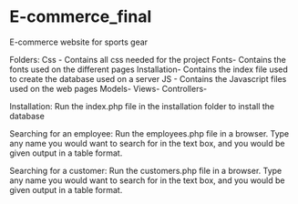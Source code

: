# E-commerce_final
E-commerce website for sports gear

Folders:
Css - Contains all css needed for the project
Fonts- Contains the fonts used on the different pages
Installation- Contains the index file used to create 
the database used on a server
JS - Contains the Javascript files used on the web pages
Models- 
Views-
Controllers-

Installation:
Run the index.php file in the installation folder to install the database

Searching for an employee:
Run the employees.php file in a browser.
Type any name you would want to search for in the text box,
and you would be given output in a table format.

Searching for a customer:
Run the customers.php file in a browser.
Type any name you would want to search for in the text box,
and you would be given output in a table format.


